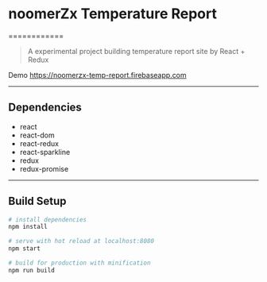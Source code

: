 # noomerZx Temperature Report
============
> A experimental project building temperature report site by React + Redux

Demo
https://noomerzx-temp-report.firebaseapp.com

----------------------------------------
## Dependencies
* react
* react-dom
* react-redux
* react-sparkline
* redux
* redux-promise

----------------------------------------
## Build Setup

``` bash
# install dependencies
npm install

# serve with hot reload at localhost:8080
npm start

# build for production with minification
npm run build
```
